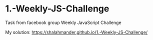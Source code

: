 # 1.-Weekly-JS-Challenge

Task from facebook group Weekly JavaScript Challenge

My solution: 
https://shalahmander.github.io/1.-Weekly-JS-Challenge/
